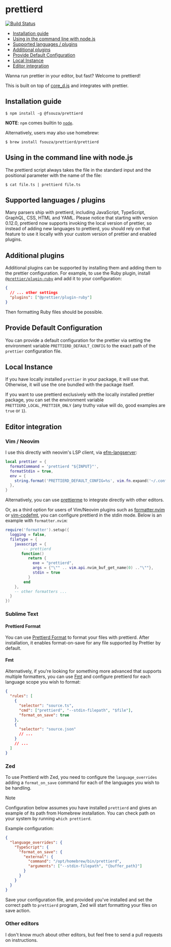 # prettierd

[![Build Status](https://github.com/fsouza/prettierd/workflows/Build/badge.svg)](https://github.com/fsouza/prettierd/actions?query=branch:main+workflow:Build)

<!-- START doctoc generated TOC please keep comment here to allow auto update -->
<!-- DON'T EDIT THIS SECTION, INSTEAD RE-RUN doctoc TO UPDATE -->

- [Installation guide](#installation-guide)
- [Using in the command line with node.js](#using-in-the-command-line-with-nodejs)
- [Supported languages / plugins](#supported-languages--plugins)
- [Additional plugins](#additional-plugins)
- [Provide Default Configuration](#provide-default-configuration)
- [Local Instance](#local-instance)
- [Editor integration](#editor-integration)

<!-- END doctoc generated TOC please keep comment here to allow auto update -->

Wanna run prettier in your editor, but fast? Welcome to prettierd!

This is built on top of [core_d.js](https://github.com/mantoni/core_d.js) and
integrates with prettier.

## Installation guide

```
$ npm install -g @fsouza/prettierd
```

**NOTE**: `npm` comes builtin to [`node`](https://nodejs.org).

Alternatively, users may also use homebrew:

```
$ brew install fsouza/prettierd/prettierd
```

## Using in the command line with node.js

The prettierd script always takes the file in the standard input and the
positional parameter with the name of the file:

```
$ cat file.ts | prettierd file.ts
```

## Supported languages / plugins

Many parsers ship with prettierd, including JavaScript, TypeScript, GraphQL,
CSS, HTML and YAML.
Please notice that starting with version 0.12.0, prettierd now supports
invoking the local version of prettier, so instead of adding new languages to
prettierd, you should rely on that feature to use it locally with your custom
version of prettier and enabled plugins.

## Additional plugins

Additional plugins can be supported by installing them and adding them to the
prettier configuration. For example, to use the Ruby plugin, install
[`@prettier/plugin-ruby`](https://www.npmjs.com/package/@prettier/plugin-ruby)
and add it to your configuration:

```json
{
  // ... other settings
  "plugins": ["@prettier/plugin-ruby"]
}
```

Then formatting Ruby files should be possible.

## Provide Default Configuration

You can provide a default configuration for the prettier via setting the
environment variable `PRETTIERD_DEFAULT_CONFIG` to the exact path of the
`prettier` configuration file.

## Local Instance

If you have locally installed `prettier` in your package, it will use that.
Otherwise, it will use the one bundled with the package itself.

If you want to use prettierd exclusively with the locally installed prettier
package, you can set the environment variable `PRETTIERD_LOCAL_PRETTIER_ONLY`
(any truthy value will do, good examples are `true` or `1`).

## Editor integration

### Vim / Neovim

I use this directly with neovim's LSP client, via
[efm-langserver](https://github.com/mattn/efm-langserver):

```lua
local prettier = {
  formatCommand = 'prettierd "${INPUT}"',
  formatStdin = true,
  env = {
    string.format('PRETTIERD_DEFAULT_CONFIG=%s', vim.fn.expand('~/.config/nvim/utils/linter-config/.prettierrc.json')),
  },
}
```

Alternatively, you can use
[prettierme](https://github.com/ruyadorno/prettierme) to integrate directly
with other editors.

Or, as a third option for users of Vim/Neovim plugins such as
[formatter.nvim](https://github.com/mhartington/formatter.nvim) or
[vim-codefmt](https://github.com/google/vim-codefmt), you can configure
prettierd in the stdin mode. Below is an example with `formatter.nvim`:

```lua
require('formatter').setup({
  logging = false,
  filetype = {
    javascript = {
        -- prettierd
       function()
          return {
            exe = "prettierd",
            args = {"\"" .. vim.api.nvim_buf_get_name(0) .."\""},
            stdin = true
          }
        end
    },
    -- other formatters ...
  }
})
```

### Sublime Text

#### Prettierd Format

You can use [Prettierd Format](https://packagecontrol.io/packages/Prettierd%20Format) to format your files with prettierd. After installation, it enables format-on-save for any file supported by Prettier by default.

#### Fmt

Alternatively, if you're looking for something more advanced that supports multiple formatters, you can use [Fmt](https://packagecontrol.io/packages/Fmt) and configure prettierd for each language scope you wish to format:

```json
{
  "rules": [
    {
      "selector": "source.ts",
      "cmd": ["prettierd", "--stdin-filepath", "$file"],
      "format_on_save": true
    },
    {
      "selector": "source.json"
      // ...
    }
    // ...
  ]
}
```

### Zed

To use Prettierd with Zed, you need to configure the `language_overrides` adding a `format_on_save` command for each of the languages you wish to be handling.

> [!NOTE]
> Configuration below assumes you have installed `prettierd` and gives an example of its path from Homebrew installation. You can check path on your system by running `which prettierd`.

Example configuration:

```json
{
  "language_overrides": {
    "TypeScript": {
      "format_on_save": {
        "external": {
          "command": "/opt/homebrew/bin/prettierd",
          "arguments": ["--stdin-filepath", "{buffer_path}"]
        }
      }
    }
  }
}
```

Save your configuration file, and provided you've installed and set the correct path to `prettierd` program, Zed will start formatting your files on save action.

### Other editors

I don't know much about other editors, but feel free to send a pull requests on
instructions.
